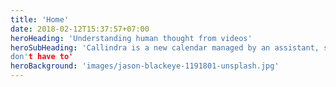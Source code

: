 ```yaml
---
title: 'Home'
date: 2018-02-12T15:37:57+07:00
heroHeading: 'Understanding human thought from videos'
heroSubHeading: 'Callindra is a new calendar managed by an assistant, so you
don't have to'
heroBackground: 'images/jason-blackeye-1191801-unsplash.jpg'
---
```

